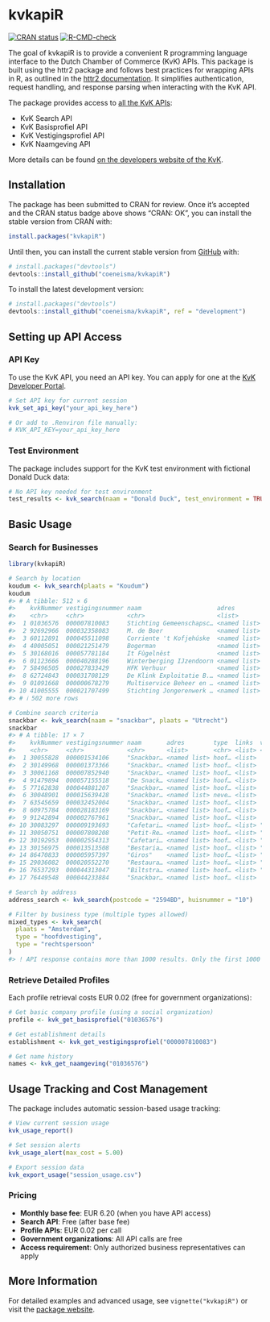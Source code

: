 
<!-- README.md is generated from README.Rmd. Please edit that file -->

# kvkapiR

<!-- badges: start -->

[![CRAN
status](https://www.r-pkg.org/badges/version/kvkapiR)](https://CRAN.R-project.org/package=kvkapiR)
[![R-CMD-check](https://github.com/coeneisma/kvkapiR/workflows/R-CMD-check/badge.svg)](https://github.com/coeneisma/kvkapiR/actions)
<!-- badges: end -->

The goal of kvkapiR is to provide a convenient R programming language
interface to the Dutch Chamber of Commerce (KvK) APIs. This package is
built using the httr2 package and follows best practices for wrapping
APIs in R, as outlined in the [httr2
documentation](https://httr2.r-lib.org/articles/wrapping-apis.html). It
simplifies authentication, request handling, and response parsing when
interacting with the KvK API.

The package provides access to [all the KvK
APIs](https://developers.kvk.nl/documentation#available-apis):

- KvK Search API
- KvK Basisprofiel API
- KvK Vestigingsprofiel API
- KvK Naamgeving API

More details can be found [on the developers website of the
KvK](https://developers.kvk.nl/apis).

## Installation

The package has been submitted to CRAN for review. Once it’s accepted
and the CRAN status badge above shows “CRAN: OK”, you can install the
stable version from CRAN with:

``` r
install.packages("kvkapiR")
```

Until then, you can install the current stable version from
[GitHub](https://github.com/) with:

``` r
# install.packages("devtools")
devtools::install_github("coeneisma/kvkapiR")
```

To install the latest development version:

``` r
# install.packages("devtools")
devtools::install_github("coeneisma/kvkapiR", ref = "development")
```

## Setting up API Access

### API Key

To use the KvK API, you need an API key. You can apply for one at the
[KvK Developer
Portal](https://developers.kvk.nl/apply-for-apis?step=api-overview).

``` r
# Set API key for current session
kvk_set_api_key("your_api_key_here")

# Or add to .Renviron file manually:
# KVK_API_KEY=your_api_key_here
```

### Test Environment

The package includes support for the KvK test environment with fictional
Donald Duck data:

``` r
# No API key needed for test environment
test_results <- kvk_search(naam = "Donald Duck", test_environment = TRUE)
```

## Basic Usage

### Search for Businesses

``` r
library(kvkapiR)

# Search by location
koudum <- kvk_search(plaats = "Koudum")
koudum
#> # A tibble: 512 × 6
#>    kvkNummer vestigingsnummer naam                     adres        type  links 
#>    <chr>     <chr>            <chr>                    <list>       <chr> <list>
#>  1 01036576  000007810083     Stichting Gemeenschapsc… <named list> neve… <list>
#>  2 92692966  000032358083     M. de Boer               <named list> neve… <list>
#>  3 60112891  000045511098     Corriente 't Kofjehúske  <named list> neve… <list>
#>  4 40005051  000021251479     Bogerman                 <named list> neve… <list>
#>  5 30168016  000057781184     It Fûgelnêst             <named list> neve… <list>
#>  6 01123666  000040288196     Winterberging IJzendoorn <named list> hoof… <list>
#>  7 58496505  000027833429     HFK Verhuur              <named list> hoof… <list>
#>  8 62724843  000031708129     De Klink Exploitatie B.… <named list> hoof… <list>
#>  9 01091668  000000678279     Multiservice Beheer en … <named list> hoof… <list>
#> 10 41005555  000021707499     Stichting Jongerenwerk … <named list> hoof… <list>
#> # ℹ 502 more rows

# Combine search criteria
snackbar <- kvk_search(naam = "snackbar", plaats = "Utrecht")
snackbar
#> # A tibble: 17 × 7
#>    kvkNummer vestigingsnummer naam       adres        type  links  vervallenNaam
#>    <chr>     <chr>            <chr>      <list>       <chr> <list> <chr>        
#>  1 30055828  000001534106     "Snackbar… <named list> hoof… <list>  <NA>        
#>  2 30149968  000001373366     "Snackbar… <named list> hoof… <list>  <NA>        
#>  3 30061168  000007852940     "Snackbar… <named list> hoof… <list>  <NA>        
#>  4 91479894  000057155518     "De Snack… <named list> hoof… <list>  <NA>        
#>  5 77162838  000044881207     "Snackbar… <named list> hoof… <list>  <NA>        
#>  6 30048901  000015639428     "Snackbar… <named list> neve… <list>  <NA>        
#>  7 63545659  000032452004     "Snackbar… <named list> hoof… <list>  <NA>        
#>  8 60975784  000028183169     "Snackbar… <named list> hoof… <list>  <NA>        
#>  9 91242894  000002767961     "Snackbar… <named list> hoof… <list>  <NA>        
#> 10 30083297  000009193693     "Cafetari… <named list> hoof… <list> "SNACKBAR HO…
#> 11 30050751  000007808208     "Petit-Re… <named list> hoof… <list> "Snackbar \"…
#> 12 30192953  000002554313     "Cafetari… <named list> hoof… <list> "Snackbar de…
#> 13 30156975  000013513508     "Bestaria… <named list> hoof… <list> "Snackbar \"…
#> 14 86470833  000005957397     "Giros"    <named list> hoof… <list> "Snackbar Gi…
#> 15 29036082  000020552270     "Restaura… <named list> hoof… <list> "Snackbar de…
#> 16 76537293  000044313047     "Biltstra… <named list> hoof… <list> "Snackbar de…
#> 17 76449548  000044233884     "Snackbar… <named list> hoof… <list>  <NA>

# Search by address
address_search <- kvk_search(postcode = "2594BD", huisnummer = "10")

# Filter by business type (multiple types allowed)
mixed_types <- kvk_search(
  plaats = "Amsterdam",
  type = "hoofdvestiging",
  type = "rechtspersoon"
)
#> ! API response contains more than 1000 results. Only the first 1000 will be retrieved.
```

### Retrieve Detailed Profiles

Each profile retrieval costs EUR 0.02 (free for government
organizations):

``` r
# Get basic company profile (using a social organization)
profile <- kvk_get_basisprofiel("01036576")

# Get establishment details
establishment <- kvk_get_vestigingsprofiel("000007810083")

# Get name history
names <- kvk_get_naamgeving("01036576")
```

## Usage Tracking and Cost Management

The package includes automatic session-based usage tracking:

``` r
# View current session usage
kvk_usage_report()

# Set session alerts
kvk_usage_alert(max_cost = 5.00)

# Export session data
kvk_export_usage("session_usage.csv")
```

### Pricing

- **Monthly base fee**: EUR 6.20 (when you have API access)
- **Search API**: Free (after base fee)
- **Profile APIs**: EUR 0.02 per call
- **Government organizations**: All API calls are free
- **Access requirement**: Only authorized business representatives can
  apply

## More Information

For detailed examples and advanced usage, see `vignette("kvkapiR")` or
visit the [package website](https://coeneisma.github.io/kvkapiR/).

